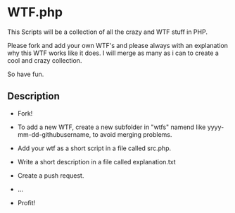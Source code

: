WTF.php
=======

This Scripts will be a collection of all the crazy and WTF stuff in PHP.

Please fork and add your own WTF's and please always with an explanation why
this WTF works like it does. I will merge as many as i can to create a cool
and crazy collection.

So have fun.


Description
-----------

  * Fork!

  * To add a new WTF, create a new subfolder in "wtfs" namend like yyyy-mm-dd-githubusername,
  to avoid merging problems.
  
  * Add your wtf as a short script in a file called src.php.
  
  * Write a short description in a file called explanation.txt
  
  * Create a push request.
  
  * ...
  
  * Profit!